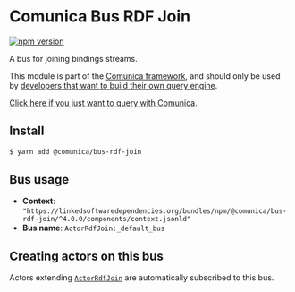 # Comunica Bus RDF Join

[![npm version](https://badge.fury.io/js/%40comunica%2Fbus-rdf-join.svg)](https://www.npmjs.com/package/@comunica/bus-rdf-join)

A bus for joining bindings streams.

This module is part of the [Comunica framework](https://github.com/comunica/comunica),
and should only be used by [developers that want to build their own query engine](https://comunica.dev/docs/modify/).

[Click here if you just want to query with Comunica](https://comunica.dev/docs/query/).

## Install

```bash
$ yarn add @comunica/bus-rdf-join
```

## Bus usage

* **Context**: `"https://linkedsoftwaredependencies.org/bundles/npm/@comunica/bus-rdf-join/^4.0.0/components/context.jsonld"`
* **Bus name**: `ActorRdfJoin:_default_bus`

## Creating actors on this bus

Actors extending [`ActorRdfJoin`](https://comunica.github.io/comunica/classes/_comunica_bus_rdf_join.ActorRdfJoin.html) are automatically subscribed to this bus.
